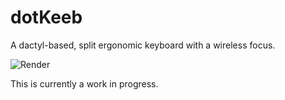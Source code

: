 # dotKeeb
A dactyl-based, split ergonomic keyboard with a wireless focus.

![Render](assets/render.png)

This is currently a work in progress.
